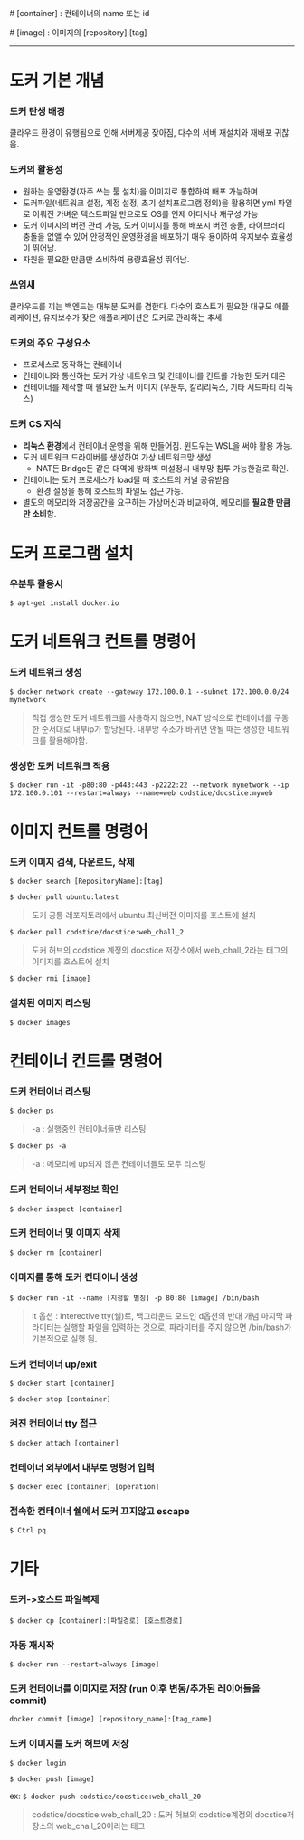 \# [container] : 컨테이너의 name 또는 id

\# [image] : 이미지의 [repository]:[tag]

---

# 도커 기본 개념

### 도커 탄생 배경
클라우드 환경이 유행됨으로 인해 서버제공 잦아짐, 다수의 서버 재설치와 재배포 귀찮음. 

### 도커의 활용성
- 원하는 운영환경(자주 쓰는 툴 설치)을 이미지로 통합하여 배포 가능하며
- 도커파일(네트워크 설정, 계정 설정, 초기 설치프로그램 정의)을 활용하면 yml 파일로 이뤄진 가벼운 텍스트파일 만으로도 OS를 언제 어디서나 재구성 가능
- 도커 이미지의 버전 관리 가능, 도커 이미지를 통해 배포시 버전 충돌, 라이브러리 충돌을 없앨 수 있어 안정적인 운영환경을 배포하기 매우 용이하여 유지보수 효율성이 뛰어남.
- 자원을 필요한 만큼만 소비하여 용량효율성 뛰어남.

### 쓰임새
클라우드를 끼는 백엔드는 대부분 도커를 겸한다. 다수의 호스트가 필요한 대규모 애플리케이션, 유지보수가 잦은 애플리케이션은 도커로 관리하는 추세.

### 도커의 주요 구성요소
- 프로세스로 동작하는 컨테이너
- 컨테이너와 통신하는 도커 가상 네트워크 및 컨테이너를 컨트롤 가능한 도커 데몬
- 컨테이너를 제작할 때 필요한 도커 이미지 (우분투, 칼리리눅스, 기타 서드파티 리눅스)

### 도커 CS 지식
- **리눅스 환경**에서 컨테이너 운영을 위해 만들어짐. 윈도우는 WSL을 써야 활용 가능.
- 도커 네트워크 드라이버를 생성하여 가상 네트워크망 생성
  - NAT든 Bridge든 같은 대역에 방화벽 미설정시 내부망 침투 가능한걸로 확인.
- 컨테이너는 도커 프로세스가 load될 때 호스트의 커널 공유받음
  - 환경 설정을 통해 호스트의 파일도 접근 가능.
- 별도의 메모리와 저장공간을 요구하는 가상머신과 비교하여, 메모리를 **필요한 만큼만 소비**함.



# 도커 프로그램 설치

### 우분투 활용시

```$ apt-get install docker.io```

# 도커 네트워크 컨트롤 명령어

### 도커 네트워크 생성

```$ docker network create --gateway 172.100.0.1 --subnet 172.100.0.0/24 mynetwork```
> 직접 생성한 도커 네트워크를 사용하지 않으면, NAT 방식으로 컨테이너를 구동한 순서대로 내부ip가 할당된다. 내부망 주소가 바뀌면 안될 때는 생성한 네트워크를 활용해야함.

### 생성한 도커 네트워크 적용

```$ docker run -it -p80:80 -p443:443 -p2222:22 --network mynetwork --ip 172.100.0.101 --restart=always --name=web codstice/docstice:myweb```

# 이미지 컨트롤 명령어

### 도커 이미지 검색, 다운로드, 삭제

```$ docker search [RepositoryName]:[tag]```

```$ docker pull ubuntu:latest```

> 도커 공통 레포지토리에서 ubuntu 최신버전 이미지를 호스트에 설치

```$ docker pull codstice/docstice:web_chall_2```

> 도커 허브의 codstice 계정의 docstice 저장소에서 web_chall_2라는 태그의 이미지를 호스트에 설치

```$ docker rmi [image]```

### 설치된 이미지 리스팅

```$ docker images```

# 컨테이너 컨트롤 명령어

### 도커 컨테이너 리스팅

```$ docker ps```

> -a : 실행중인 컨테이너들만 리스팅

```$ docker ps -a ```

> -a : 메모리에 up되지 않은 컨테이너들도 모두 리스팅

### 도커 컨테이너 세부정보 확인

```$ docker inspect [container]```

### 도커 컨테이너 및 이미지 삭제

```$ docker rm [container]```

### 이미지를 통해 도커 컨테이너 생성

```$ docker run -it --name [지정할 별칭] -p 80:80 [image] /bin/bash```

> it 옵션 : interective tty(쉘)로, 백그라운드 모드인 d옵션의 반대 개념
> 마지막 파라미터는 실행할 파일을 입력하는 것으로, 파라미터를 주지 않으면 /bin/bash가 기본적으로 실행 됨.

### 도커 컨테이너 up/exit

```$ docker start [container]```

```$ docker stop [container]```
 

### 켜진 컨테이너 tty 접근

```$ docker attach [container]```
 

### 컨테이너 외부에서 내부로 명령어 입력

```$ docker exec [container] [operation]```

### 접속한 컨테이너 쉘에서 도커 끄지않고 escape

```$ Ctrl pq```

# 기타

### 도커->호스트 파일복제

```$ docker cp [container]:[파일경로] [호스트경로]```

### 자동 재시작
```$ docker run --restart=always [image]```

### 도커 컨테이너를 이미지로 저장 (run 이후 변동/추가된 레이어들을 commit)

```docker commit [image] [repository_name]:[tag_name]```

### 도커 이미지를 도커 허브에 저장

```$ docker login```

```$ docker push [image]```

ex: ```$ docker push codstice/docstice:web_chall_20```

> codstice/docstice:web_chall_20 : 도커 허브의 codstice계정의 docstice저장소의 web_chall_20이라는 태그
